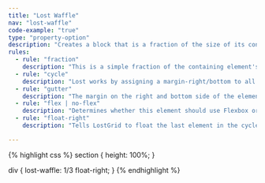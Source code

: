 ```yaml
---
title: "Lost Waffle"
nav: "lost-waffle"
code-example: "true"
type: "property-option"
description: "Creates a block that is a fraction of the size of its containing element's width AND height with a gutter on the right and bottom."
rules:
  - rule: "fraction"
    description: "This is a simple fraction of the containing element's width and height."
  - rule: "cycle"
    description: "Lost works by assigning a margin-right/bottom to all elements except the last row (no margin-bottom) and the last column (no margin-right). It does this by default by using the denominator of the fraction you pick. To override this default use this param., e.g.: .foo { lost-waffle: 2/4 2; }"
  - rule: "gutter"
    description: "The margin on the right and bottom side of the element used to create a gutter. Typically this is left alone and the global $gutter will be used, but you can override it here if you want certain elements to have a particularly large or small gutter (pass 0 for no gutter at all)."
  - rule: "flex | no-flex"
    description: "Determines whether this element should use Flexbox or not."
  - rule: "float-right"
    description: "Tells LostGrid to float the last element in the cycle to the right. `lost-waffle` floats all elements left by default."

---
```


{% highlight css %}
section {
  height: 100%;
}

div {
  lost-waffle: 1/3 float-right;
}
{% endhighlight %}
